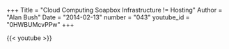 +++
Title = "Cloud Computing Soapbox Infrastructure != Hosting"
Author = "Alan Bush"
Date = "2014-02-13"
number = "043"
youtube_id = "0HWBUMcvPPw"
+++

{{< youtube >}}
